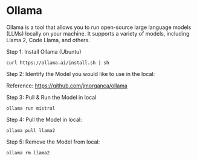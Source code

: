 # Ollama
Ollama is a tool that allows you to run open-source large language models (LLMs) locally on your machine. It supports a variety of models, including Llama 2, Code Llama, and others.

Step 1: Install Ollama (Ubuntu)
```
curl https://ollama.ai/install.sh | sh
```
Step 2: Identify the Model you would like to use in the local:

Reference: https://github.com/jmorganca/ollama

Step 3: Pull & Run the Model in local
```
ollama run mistral
```
Step 4: Pull the Model in local:
```
ollama pull llama2
```
Step 5: Remove the Model from local:
```
ollama rm llama2
```

